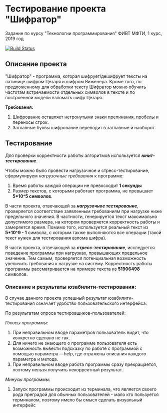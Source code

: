 # Тестирование проекта "Шифратор"
Задание по курсу "Технологии программирования" ФИВТ МФТИ, 1 курс, 2019 год

[![Build Status](https://travis-ci.com/evgenabramov/Software-Testing.svg?branch=dev)](https://travis-ci.com/evgenabramov/Software-Testing)

##  Описание проекта

"Шифратор" - программа, которая шифрует/дешифрует тексты на латинице шифром Цезаря и шифром Виженера. Кроме того, по предложенному для обработки тексту Шифратор можно обучить частотам встречаемости отдельных символов в тексте и по построенной модели взломать шифр Цезаря.

**Требования:**

1. Шифрование оставляет нетронутыми знаки препинания, пробелы и переносы строк. 
2. Заглавные буквы шифрование переводит в заглавные и наоборот.

## Тестирование

Для проверки корректности работы алгоритмов используется ***юнит-тестирование***.

Чтобы можно было провести нагрузочное и стресс-тестирование, сформулируем *нагрузочные требования* к программе:

1. Время работы каждой операции не превосходит **1 секунды**
2. Размер текстов, с которыми работает программа, не превышает **5*10^5 символов**.

В части проекта, отвечающей за ***нагрузочное тестирование***, проверяется соответствие заявленным требованиям при нагрузке ниже предельного значения. В частности, генерируется текст максимально допустимого размера, на котором проверяется корректность работы и замеряется время. Помимо того, используется реальный текст из **5*10^9 - 1** символа, с которым также выполняются все операции (такой текст нужен для тестирования взлома шифра).

В части проекта, отвечающей за ***стресс-тестирование***, исследуется поведение программы при нагрузках, превышающих предельное значение. Тем самым, проверяется потенциальная возможность увеличить требования к нагрузке на систему. Корректность работы программы рассматривается на примере текста из **51906498** символов.

### Описание и результаты юзабилити-тестирования:

В случае данного проекта успешный результат юзабилити-тестирования означает удобство пользовательского интерфейса.

По результатам опроса тестировщиков-пользователей:

*Плюсы программы:*

1. При неправильном вводе параметров пользователь видит, что конкретно сделано не так.
2. Для ничего не знающего о программе пользователя есть возможность вывести подсказку по работе с программой с помощью параметра —help, где отражены описания каждого параметра и метода.
3. При неправильном вводе работа программы сразу прекращается, поэтому нельзя получить некорректный результат.

*Минусы программы:*

1. Запуск программы происходит из терминала, что является своего рода преградой для обычных пользователей - мало кто пользуется терминалом, поэтому имело бы смысл сделать визуальный интерфейс